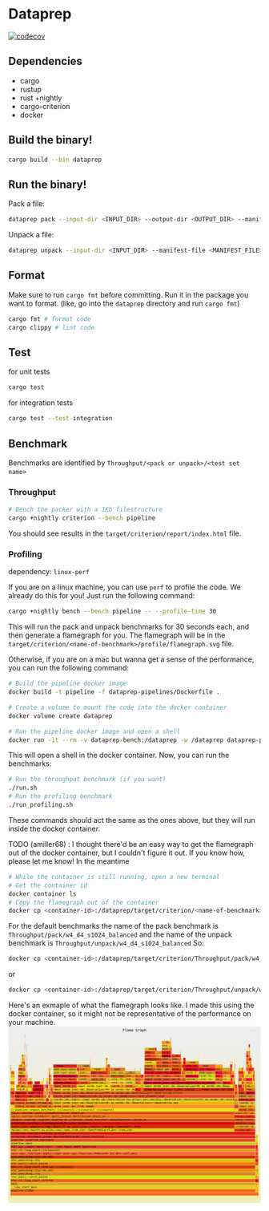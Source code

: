 # Dataprep
[![codecov](https://codecov.io/gh/banyancomputer/dataprep/branch/master/graph/badge.svg?token=LQL6MA4KSI)](https://codecov.io/gh/banyancomputer/dataprep)
## Dependencies
- cargo
- rustup
- rust +nightly
- cargo-criterion
- docker

## Build the binary!
```bash
cargo build --bin dataprep
```

## Run the binary!
Pack a file:

```bash
dataprep pack --input-dir <INPUT_DIR> --output-dir <OUTPUT_DIR> --manifest-file <MANIFEST_FILE>
```

Unpack a file:

```bash
dataprep unpack --input-dir <INPUT_DIR> --manifest-file <MANIFEST_FILE> --output-dir <OUTPUT_DIR>
```

## Format

Make sure to run `cargo fmt` before committing. Run it in the package you want to format. (like, go into the `dataprep` directory and run `cargo fmt`)

```bash
cargo fmt # format code
cargo clippy # lint code
```

## Test

for unit tests
```bash
cargo test
```
for integration tests
```bash
cargo test --test integration
```

## Benchmark
Benchmarks are identified by
`Throughput/<pack or unpack>/<test set name>`

### Throughput
```bash
# Bench the packer with a 1Kb filestructure
cargo +nightly criterion --bench pipeline
```
You should see results in the `target/criterion/report/index.html` file.
### Profiling
dependency: `linux-perf`

If you are on a linux machine, you can use `perf` to profile the code.
We already do this for you! Just run the following command:
```bash
cargo +nightly bench --bench pipeline -- --profile-time 30 
```
This will run the pack and unpack benchmarks for 30 seconds each, and then generate a flamegraph for you.
The flamegraph will be in the `target/criterion/<name-of-benchmark>/profile/flamegraph.svg` file.

Otherwise, if you are on a mac but wanna get a sense of the performance, you can run the following command:
```bash
# Build the pipeline docker image
docker build -t pipeline -f dataprep-pipelines/Dockerfile .
```
```bash
# Create a volume to mount the code into the docker container
docker volume create dataprep
```
```bash
# Run the pipeline docker image and open a shell
docker run -it --rm -v dataprep-bench:/dataprep -w /dataprep dataprep-pipeline
```
This will open a shell in the docker container. Now, you can run the benchmarks:
```bash
# Run the throughput benchmark (if you want)
./run.sh
# Run the profiling benchmark
./run_profiling.sh
```
These commands should act the same as the ones above, but they will run inside the docker container.

TODO (amiller68) : I thought there'd be an easy way to get the flamegraph out of the docker container, but I couldn't figure it out. If you know how, please let me know!
In the meantime
```bash
# While the container is still running, open a new terminal
# Get the container id
docker container ls
# Copy the flamegraph out of the container
docker cp <container-id>:/dataprep/target/criterion/<name-of-benchmark>/profile/flamegraph.svg .
```
For the default benchmarks the name of the pack benchmark is `Throughput/pack/w4_d4_s1024_balanced`
and the name of the unpack benchmark is `Throughput/unpack/w4_d4_s1024_balanced`
So:
```bash
docker cp <container-id>:/dataprep/target/criterion/Throughput/pack/w4_d4_s1024_balanced/profile/flamegraph.svg .
```
or
```bash
docker cp <container-id>:/dataprep/target/criterion/Throughput/unpack/w4_d4_s1024_balanced/profile/flamegraph.svg .
```

Here's an exmaple of what the flamegraph looks like. I made this using the docker container, so it might not be representative of the performance on your machine.
![flamegraph](.github/flamegraph.svg)







